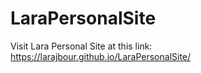 # LaraPersonalSite
 
Visit Lara Personal Site at this link:
https://larajbour.github.io/LaraPersonalSite/ 
